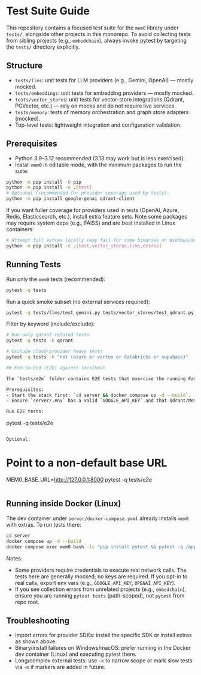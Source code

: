 # Test Suite Guide

This repository contains a focused test suite for the `mem0` library under `tests/`, alongside other projects in this monorepo. To avoid collecting tests from sibling projects (e.g., `embedchain`), always invoke pytest by targeting the `tests/` directory explicitly.

## Structure
- `tests/llms`: unit tests for LLM providers (e.g., Gemini, OpenAI) — mostly mocked.
- `tests/embeddings`: unit tests for embedding providers — mostly mocked.
- `tests/vector_stores`: unit tests for vector-store integrations (Qdrant, PGVector, etc.) — rely on mocks and do not require live services.
- `tests/memory`: tests of memory orchestration and graph store adapters (mocked).
- Top-level tests: lightweight integration and configuration validation.

## Prerequisites
- Python 3.9–3.12 recommended (3.13 may work but is less exercised).
- Install `mem0` in editable mode, with the minimum packages to run the suite:

```bash
python -m pip install -U pip
python -m pip install -e .[test]
# Optional (recommended for provider coverage used by tests):
python -m pip install google-genai qdrant-client
```

If you want fuller coverage for providers used in tests (OpenAI, Azure, Redis, Elasticsearch, etc.), install extra feature sets. Note some packages may require system deps (e.g., FAISS) and are best installed in Linux containers:

```bash
# Attempt full extras locally (may fail for some binaries on Windows/macOS)
python -m pip install -e .[test,vector_stores,llms,extras]
```

## Running Tests

Run only the `mem0` tests (recommended):

```bash
pytest -q tests
```

Run a quick smoke subset (no external services required):

```bash
pytest -q tests/llms/test_gemini.py tests/vector_stores/test_qdrant.py
```

Filter by keyword (include/exclude):

```bash
# Run only qdrant-related tests
pytest -q tests -k qdrant

# Exclude cloud-provider heavy tests
pytest -q tests -k "not (azure or vertex or databricks or supabase)"

## End-to-End (E2E) against localhost

The `tests/e2e` folder contains E2E tests that exercise the running FastAPI server via HTTP.

Prerequisites:
- Start the stack first: `cd server && docker compose up -d --build`.
- Ensure `server/.env` has a valid `GOOGLE_API_KEY` and that Qdrant/Memgraph are healthy.

Run E2E tests:

```
pytest -q tests/e2e
```

Optional:

```
# Point to a non-default base URL
MEM0_BASE_URL=http://127.0.0.1:8000 pytest -q tests/e2e
```
```

## Running inside Docker (Linux)

The dev container under `server/docker-compose.yaml` already installs `mem0` with extras. To run tests there:

```bash
cd server
docker compose up -d --build
docker compose exec mem0 bash -lc "pip install pytest && pytest -q /app/packages/mem0/tests"
```

Notes:
- Some providers require credentials to execute real network calls. The tests here are generally mocked; no keys are required. If you opt-in to real calls, export env vars (e.g., `GOOGLE_API_KEY`, `OPENAI_API_KEY`).
- If you see collection errors from unrelated projects (e.g., `embedchain`), ensure you are running `pytest tests` (path-scoped), not `pytest` from repo root.

## Troubleshooting
- Import errors for provider SDKs: install the specific SDK or install extras as shown above.
- Binary/install failures on Windows/macOS: prefer running in the Docker dev container (Linux) and executing pytest there.
- Long/complex external tests: use `-k` to narrow scope or mark slow tests via `-m` if markers are added in future.

